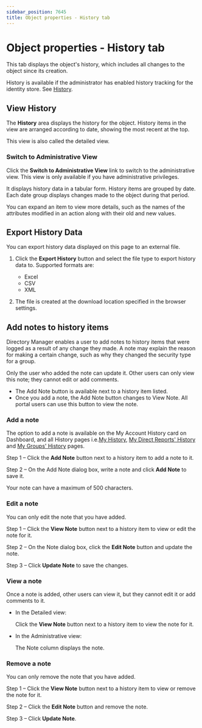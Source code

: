 ```yaml
---
sidebar_position: 7645
title: Object properties - History tab
---
```


# Object properties - History tab

This tab displays the object's history, which includes all changes to the object since its creation.

History is available if the administrator has enabled history tracking for the identity store. See [History](../../History/Overview "History - Overview").

## View History

The **History** area displays the history for the object. History items in the view are arranged according to date, showing the most recent at the top.

This view is also called the detailed view.

### Switch to Administrative View

Click the **Switch to Administrative View** link to switch to the administrative view. This view is only available if you have administrative privileges.

It displays history data in a tabular form. History items are grouped by date. Each date group displays changes made to the object during that period.

You can expand an item to view more details, such as the names of the attributes modified in an action along with their old and new values.

## Export History Data

You can export history data displayed on this page to an external file.

1. Click the **Export History** button and select the file type to export history data to. Supported formats are:

   * Excel
   * CSV
   * XML
2. The file is created at the download location specified in the browser settings.

## Add notes to history items

Directory Manager enables a user to add notes to history items that were logged as a result of any change they made. A note may explain the reason for making a certain change, such as why they changed the security type for a group.

Only the user who added the note can update it. Other users can only view this note; they cannot edit or add comments.

* The Add Note button is available next to a history item listed.
* Once you add a note, the Add Note button changes to View Note. All portal users can use this button to view the note.

### Add a note

The option to add a note is available on the My Account History card on Dashboard, and all History pages i.e.[My History](../../History/MyHistory "My History"), [My Direct Reports' History](../../History/MyDirectReport "My Direct Reports' History") and [My Groups' History](../../History/MyDirectoryGroup "My Groups' History") pages.

Step 1 – Click the **Add Note** button next to a history item to add a note to it.

Step 2 – On the Add Note dialog box, write a note and click **Add Note** to save it.

Your note can have a maximum of 500 characters.

### Edit a note

You can only edit the note that you have added.

Step 1 – Click the **View Note** button next to a history item to view or edit the note for it.

Step 2 – On the Note dialog box, click the **Edit Note** button and update the note.

Step 3 – Click **Update Note** to save the changes.

### View a note

Once a note is added, other users can view it, but they cannot edit it or add comments to it.

* In the Detailed view:

  Click the **View Note** button next to a history item to view the note for it.
* In the Administrative view:

  The Note column displays the note.

### Remove a note

You can only remove the note that you have added.

Step 1 – Click the **View Note** button next to a history item to view or remove the note for it.

Step 2 – Click the **Edit Note** button and remove the note.

Step 3 – Click **Update Note**.